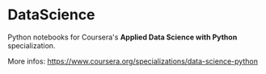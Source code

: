 # DataScience
Python notebooks for Coursera's **Applied Data Science with Python** specialization.

More infos: https://www.coursera.org/specializations/data-science-python
